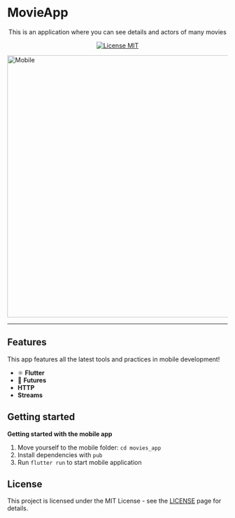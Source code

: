 <br>
<h1>
MovieApp
</h1>

<p align="center">This is an application where you can see details and actors of many movies</p>

<p align="center">
  <a href="https://opensource.org/licenses/MIT">
    <img src="https://img.shields.io/badge/License-MIT-blue.svg" alt="License MIT">
  </a>
</p>

[//]: # "Add your gifs/images here:"

<div>
  <img src="./.github/mobile.gif" alt="Mobile" height="600">
</div>

<hr />

## Features

[//]: # "Add the features of your project here:"

This app features all the latest tools and practices in mobile development!

- ⚛️ **Flutter**
- 🧾 **Futures**
- **HTTP**
- **Streams**

## Getting started

**Getting started with the mobile app**

1. Move yourself to the mobile folder: `cd movies_app`
2. Install dependencies with `pub`
3. Run `flutter run` to start mobile application

## License

This project is licensed under the MIT License - see the [LICENSE](https://opensource.org/licenses/MIT) page for details.

